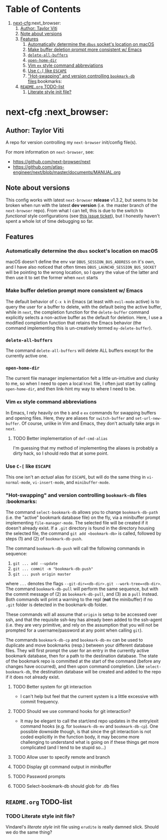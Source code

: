 
# Table of Contents

1.  [next-cfg](#orgc5bc76e):next_browser:
    1.  [Author: Taylor Viti](#org72a2303)
    2.  [Note about versions](#orgc10783b)
    3.  [Features](#org9f524f2)
        1.  [Automatically determine the `dbus` socket's location on macOS](#org25b391c)
        2.  [Make buffer deletion prompt more consistent w/ Emacs](#orgdd18543)
        3.  [`delete-all-buffers`](#orgf7125d8)
        4.  [`open-home-dir`](#orgf2f2aa5)
        5.  [Vim `ex` style command abbreviations](#org1cc4ff2)
        6.  [Use `C-[` like `ESCAPE`](#orga7700c1)
        7.  ["Hot-swapping" and version controlling `bookmark-db` files](#orgb92e866):bookmarks:
    4.  [`README.org` TODO-list](#org779777a)
        1.  [Literate style init file?](#org87f3c21)


<a id="orgc5bc76e"></a>

# next-cfg     :next_browser:


<a id="org72a2303"></a>

## Author: Taylor Viti

A repo for version controlling my `next-browser` init/config file(s).

For more information on `next-browser`, see:

-   <https://github.com/next-browser/next>
-   <https://github.com/atlas-engineer/next/blob/master/documents/MANUAL.org>


<a id="orgc10783b"></a>

## Note about versions

This config works with latest `next-browser` **release** v1.3.2, but seems to
be broken when run with the latest **dev version** (i.e. the master branch of
the `next-browser` repo). From what I can tell, this is due to the switch to
*functional* style configurations (see [this issue ticket](https://github.com/atlas-engineer/next/issues/419)), but I honestly
haven't spent a whole lot of time debugging so far.


<a id="org9f524f2"></a>

## Features


<a id="org25b391c"></a>

### Automatically determine the `dbus` socket's location on macOS

macOS doesn't define the env var `DBUS_SESSION_BUS_ADDRESS` on it's own, and
I have also noticed that often times `DBUS_LAUNCHD_SESSION_BUS_SOCKET` will
be pointing to the wrong location, so I query the value of the latter and
then use it to set the former when `next` starts


<a id="orgdd18543"></a>

### Make buffer deletion prompt more consistent w/ Emacs

The default behavior of `C-x k` in Emacs (at least with `evil-mode` active)
is to query the user for a buffer to delete, with the default being the
active buffer, while in `next`, the completion function for the
`delete-buffer` command explicitly selects a non-active buffer as the default
for deletion. Here, I use a modified completion function that retains the
Emacs behavior (the command implementing this is un-creatively termed
`my-delete-buffer`).


<a id="orgf7125d8"></a>

### `delete-all-buffers`

The command `delete-all-buffers` will delete ALL buffers except for the
currently active one.


<a id="orgf2f2aa5"></a>

### `open-home-dir`

The current file manager implementation felt a little un-intuitive and clunky
to me, so when I need to open a local `html` file, I often just start by
calling `open-home-dir`, and then link-hint my way to where I need to be.


<a id="org1cc4ff2"></a>

### Vim `ex` style command abbreviations

In Emacs, I rely heavily on the `b` and `e` `ex` commands for swapping
buffers and opening files. Here, they are aliases for `switch-buffer` and
`set-url-new-buffer`. Of course, unlike in Vim and Emacs, they don't
actually take args in `next`.

1.  TODO Better implementation of `def-cmd-alias`

    I'm guessing that my method of implementing the aliases is probably a
    dirty hack, so I should redo that at some point.


<a id="orga7700c1"></a>

### Use `C-[` like `ESCAPE`

This one isn't an *actual* alias for `ESCAPE`, but will do the same thing in
`vi-normal-mode`, `vi-insert-mode`, and `minibuffer-mode`.


<a id="orgb92e866"></a>

### "Hot-swapping" and version controlling `bookmark-db` files     :bookmarks:

The command `select-bookmark-db` allows you to change `bookmark-db-path`
(i.e. the "active" bookmark database file) on the fly, via a minibuffer
prompt implementing `file-manager-mode`. The selected file will be created if
it doesn't already exist. If a `.git` directory is found in the directory
housing the selected file, the command `git add <bookmark-db>` is called,
followed by steps (1) and (2) of `bookmark-db-push`.

The command `bookmark-db-push` will call the following commands in sequence:

1.  `git ... add --update`
2.  `git ... commit -m "bookmark-db-push"`
3.  `git ... push origin master`

where `...` denotes the flags `--git-dir=<db-dir>.git --work-tree=<db-dir>`.
The command `bookmark-db-pull` will perform the same sequence, but with the
commit message of (2) as `bookmark-db-pull`, and (3) as a `pull` instead.
Both commands will print a warning to the repl (**not** the minibuffer) if no
`.git` folder is detected in the bookmark-db folder.

These commands will all assume that `origin` is setup to be accessed over
ssh, and that the requisite ssh-key has already been added to the ssh-agent
(i.e. they are very primitive, and rely on the assumption that you will not
be prompted for a username/password at any point when calling `git`).

The commands `bookmark-db-cp` and `bookmark-db-mv` can be used to duplicate
and move bookmarks (resp.) between your different database files. They will
first prompt the user for an entry in the currently active bookmark
database, then for a path to the destination database. The state of the
bookmark repo is committed at the start of the command (before any changes
have occurred), and then upon command completion. Like `select-bookmark-db`,
the destination database will be created and added to the repo if it does
not already exist.

1.  TODO Better system for git interaction

    -   I can't help but feel that the current system is a little excessive with
        commit frequency.

2.  TODO Should we use command hooks for git interaction?

    -   It may be elegant to call the start/end repo updates in the entry/exit
        command hooks (e.g. for `bookmark-db-mv` and `bookmark-db-cp`). One
        possible downside though, is that since the git interaction is not coded
        explicitly in the function body, it may become more challenging to
        understand what is going on if these things get more complicated (and I
        tend to be stupid so&#x2026;)

3.  TODO Allow user to specify remote and branch

4.  TODO Display git command output in minibuffer

5.  TODO Password prompts

6.  TODO Select-bookmark-db should glob for .db files


<a id="org779777a"></a>

## `README.org` TODO-list


<a id="org87f3c21"></a>

### TODO Literate style init file?

Vindarel's *literate style* init file using `erudite` is really damned
slick. Should we do the same thing?

